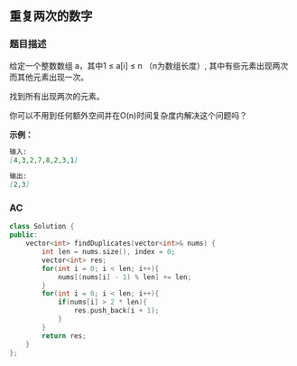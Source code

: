 ## 重复两次的数字

### 题目描述

给定一个整数数组 a，其中1 ≤ a[i] ≤ n （n为数组长度）, 其中有些元素出现两次而其他元素出现一次。

找到所有出现两次的元素。

你可以不用到任何额外空间并在O(n)时间复杂度内解决这个问题吗？

**示例：**

```markdown
输入:
[4,3,2,7,8,2,3,1]
```

```markdown
输出:
[2,3]
```

### AC

```c++
class Solution {
public:
    vector<int> findDuplicates(vector<int>& nums) {
        int len = nums.size(), index = 0;
        vector<int> res;
        for(int i = 0; i < len; i++){
            nums[(nums[i] - 1) % len] += len;
        }
        for(int i = 0; i < len; i++){
            if(nums[i] > 2 * len){
                res.push_back(i + 1);
            }
        }
        return res;
    }
};
```

